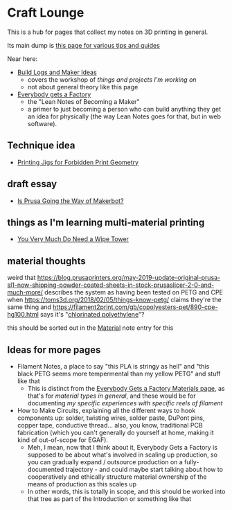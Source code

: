 # Craft Lounge

This is a hub for pages that collect my notes on 3D printing in general.

Its main dump is [this page for various tips and guides](ff08355c-904d-4c3f-a045-0f327bfd6b9b.md)

Near here:

- [Build Logs and Maker Ideas](b2694758-f919-4d46-a29b-7bbf189eab38.md)
  - covers the workshop of *things and projects I'm working on*
  - not about general theory like this page
- [Everybody gets a Factory](8cbd867d-1a63-4d1f-9c83-cab019fe87bd.md)
  - the "Lean Notes of Becoming a Maker"
  - a primer to just becoming a person who can build anything they get an idea for physically (the way Lean Notes goes for that, but in web software).

## Technique idea

- [Printing Jigs for Forbidden Print Geometry](ab78c5ec-389e-4959-965e-570bb157273d.md)

## draft essay

- [Is Prusa Going the Way of Makerbot?](5ce33d60-5385-4aed-a86d-4b46190d6057.md)

## things as I'm learning multi-material printing

- [You Very Much Do Need a Wipe Tower](91879ff9-7644-428f-87c8-3bfe87357dde.md)

## material thoughts

weird that https://blog.prusaprinters.org/may-2019-update-original-prusa-sl1-now-shipping-powder-coated-sheets-in-stock-prusaslicer-2-0-and-much-more/ describes the system as having been tested on PETG and CPE when https://toms3d.org/2018/02/05/things-know-petg/ claims they're the same thing and https://filament2print.com/gb/copolyesters-pet/890-cpe-hg100.html says it's "[chlorinated polyethylene](https://en.wikipedia.org/wiki/Chlorinated_polyethylene)"?

this should be sorted out in the [Material][] note entry for this

[Material]: 2e435ad4-c7a6-4f8f-9617-511fb10c431a.md

## Ideas for more pages

- Filament Notes, a place to say "this PLA is stringy as hell" and "this black PETG seems more tempermental than my yellow PETG" and stuff like that
  - This is distinct from the [Everybody Gets a Factory Materials page][EGAFM], as that's for *material types in general*, and these would be for documenting *my specific experiences with specific reels of filament*
- How to Make Circuits, explaining all the different ways to hook components up: solder, twisting wires, solder paste, DuPont pins, copper tape, conductive thread... also, you know, traditional PCB fabrication (which you can't generally do yourself at home, making it kind of out-of-scope for EGAF).
  - Meh, I mean, now that I think about it, Everybody Gets a Factory is supposed to be about what's involved in scaling up production, so you can gradually expand / outsource production on a fully-documented trajectory - and could maybe start talking about how to cooperatively and ethically structure material ownership of the means of production as this scales up
  - In other words, this is totally in scope, and this should be worked into that tree as part of the Introduction or something like that

[EGAFM]: 2e435ad4-c7a6-4f8f-9617-511fb10c431a.md
